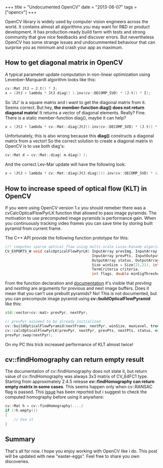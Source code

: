 +++
title =  "Undocumented OpenCV"
date = "2013-06-07"
tags =  ["opencv"]
+++

OpenCV library is widely used by computer vision engineers across the world. It contains almost all algorithms you may want for R&D or product development. It has production-ready build farm with tests and strong community that give nice feedbacks and discover errors. But nevertheless OpenCV has some strange issues and undocummented behaviour that can surprise you as minimum and crash your app as maximum.

<span class="more"></span>

## How to get diagonal matrix in OpenCV

A typical parameter update computation in non-linear optimization using Levenber-Marquardt algorithm looks like this:
    
```cpp   
cv::Mat JtJ = J.t() * J;
x = (JtJ + lambda * JtJ.diag() ).inv(cv::DECOMP_SVD) * (J.t() * I);
```

So 'JtJ' is a square matrix and i want to get the diagonal matrix from it. Seems correct. But hey, **the member-function diag() does not return diagonal matrix**! It returns a vector of diagonal elements. Really? Fine. There is a static member-function diag(), maybe it can help?
    
```cpp 
x = (JtJ + lambda * cv::Mat::diag(JtJ)).inv(cv::DECOMP_SVD) * (J.t() * I);
```

Unfortunately, this is also wrong because this **diag()** constructs a diagonal matrix from a vector! So the correct solution to create a diagonal matrix in OpenCV is to use both diag's:
    
```cpp 
cv::Mat d = cv::Mat::diag( m.diag() );
```    

And the correct Lev-Mar update will have the following look:
    
```cpp 
x = (JtJ + lambda * cv::Mat::diag(JtJ.diag())).inv(cv::DECOMP_SVD) * (J.t() * I);
```

## How to increase speed of optical flow (KLT) in OpenCV

If you were using OpenCV version 1.x you should remeber there was a cvCalcOpticalFlowPyrLK function that allowed to pass image pyramids. The motivation to use precomputed image pyramids is performance gain. When you continuously tracking video frames you can save time by storing built pyramid from current frame.

The C++ API provide the following function prototype for this:
    
```cpp
//! computes sparse optical flow using multi-scale Lucas-Kanade algorithm
CV_EXPORTS_W void calcOpticalFlowPyrLK( InputArray prevImg, InputArray nextImg,
                                        InputArray prevPts, InputOutputArray nextPts,
                                        OutputArray status, OutputArray err,
                                        Size winSize = Size(21,21), int maxLevel = 3,
                                        TermCriteria criteria,
                                        int flags, double minEigThreshold);
``` 


From the function declaration and [documentation][1] it's visible that _prevImg_ and _nextImg_ are arguments for previous and next image buffers. Does it mean that you can't use prebuilt pyramids? No! This is not documented, but you can precompute image pyramid using **cv::buildOpticalFlowPyramid** like this:
    
```cpp 
std::vector<cv::mat> prevPyr, nextPyr;

// prevPyr assumed to be already initialized 
cv::buildOpticalFlowPyramid(nextFrame, nextPyr, winSize, maxLevel, true);
cv::calcOpticalFlowPyrLK(prevPyr, nextPyr, prevPts, nextPts, status, err, winSize, maxLevel);
prevPyr.swap(nextPyr);
```

On my PC this trick increased performance of KLT almost twice!

## cv::findHomography can return empty result

The documentation of cv::findHomography does not state it, but return value of cv::findHomography was always 3x3 matrix of CV_64FC1 type. Starting from approximately 2.4.5 release **cv::findHomography can return empty matrix in some cases**. This seems happen only when cv::RANSAC flag is passed. This [issue][2] has been reported but i suggest to check the computed homography before using it anywhere:
    
```cpp     
cv::Mat h = cv::findHomography(....)
if (!h.empty())
{
    // Use it
}
```
    

## Summary

That's all for now. I hope you enjoy working with OpenCV like i do. This post will be updated with new "easter-eggs". Feel free to share you own discoveries.

   [1]: http://docs.opencv.org/modules/video/doc/motion_analysis_and_object_tracking.html&usg=AFQjCNGCeanEXmqKq5DU7dpbp1m2xo0lPA
   [2]: http://code.opencv.org/issues/3057
